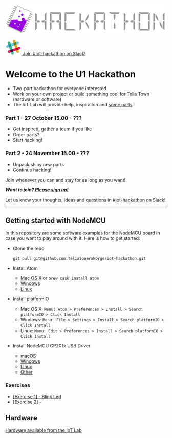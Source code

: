 ![TeliaNextIotLabHackathon](img/TeliaNextIoTLab.png?raw=true)

<a href="slack://channel?team=T03PATMPV&id=C2KGD3F37"> ![Slack](img/slack.png) </a>
<a href="slack://channel?team=T03PATMPV&id=C2KGD3F37"> Join #iot-hackathon on Slack! </a>


# Welcome to the U1 Hackathon

* Two-part hackathon for everyone interested
* Work on your own project or build something cool for Telia Town (hardware or software)
* The IoT Lab will provide help, inspiration and [some parts](doc/hardware/hardware.md)

### Part 1 – 27 October 15.00 - ???
 * Get inspired, gather a team if you like
 * Order parts?
 * Start hacking!

### Part 2 - 24 November 15.00 - ???
 * Unpack shiny new parts
 * Continue hacking!

Join whenever you can and stay for as long as you want!

***Want to join? [Please sign up!](http://bit.ly/2dQGwxZ)***

Let us know your thoughts, ideas and questions in [#iot-hackathon](slack://channel?team=T03PATMPV&id=C2KGD3F37) on Slack!

---
## Getting started with NodeMCU
In this repository are some software examples for the NodeMCU board in case you want to play around with it. Here is how to get started:

* Clone the repo

    ```git pull git@github.com:TeliaSoneraNorge/iot-hackathon.git```

* Install Atom
    * [Mac OS X](https://atom.io/download/mac) or `brew cask install atom`
    * [Windows](https://atom.io/download/windows)
    * [Linux](https://github.com/atom/atom/releases/latest)

* Install platformIO
    * Mac OS X: `Menu: Atom > Preferences > Install > Search platformIO > Click Install`
    * Windows: `Menu: File > Settings > Install > Search platformIO > Click Install`
    * Linux: `Menu: Edit > Preferences > Install > Search platformIO > Click Install`
        
* Install NodeMCU CP201x USB Driver
    * [macOS](http://www.silabs.com/Support%20Documents/Software/Mac_OSX_VCP_Driver.zip)
    * [Windows](http://www.silabs.com/Support%20Documents/Software/CP210x_Windows_Drivers.zip)
    * [Linux](http://www.silabs.com/Support%20Documents/Software/Linux_3.x.x_VCP_Driver_Source.zip)
    * [Other](http://www.silabs.com/products/mcu/pages/usbtouartbridgevcpdrivers.aspx)



### Exercises

* [[Exercise 1] - Blink Led](doc/exercise/1-blink/README.md)
* [Exercise 2] - 


## Hardware

[Hardware available from the IoT Lab](doc/hardware/hardware.md)
